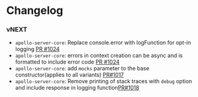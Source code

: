 # Changelog

### vNEXT

* `apollo-server-core`: Replace console.error with logFunction for opt-in logging [PR #1024](https://github.com/apollographql/apollo-server/pull/1024)
* `apollo-server-core`: errors in context creation can be async and is formatted to include error code [PR #1024](https://github.com/apollographql/apollo-server/pull/1024)
* `apollo-server-core`: add `mocks` parameter to the base constructor(applies to all variants) [PR#1017](https://github.com/apollographql/apollo-server/pull/1017)
* `apollo-server-core`: Remove printing of stack traces with `debug` option and include response in logging function[PR#1018](https://github.com/apollographql/apollo-server/pull/1018)
